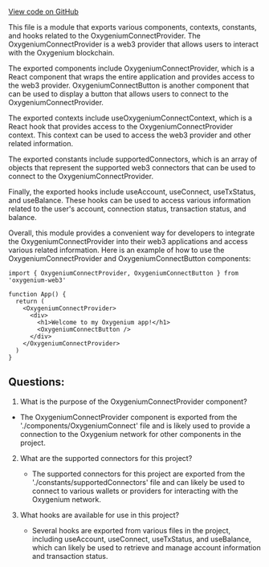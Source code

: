 [View code on GitHub](https://github.com/oxygenium-network/oxygenium-web3/packages/web3-react/src/index.ts)

This file is a module that exports various components, contexts, constants, and hooks related to the OxygeniumConnectProvider. The OxygeniumConnectProvider is a web3 provider that allows users to interact with the Oxygenium blockchain. 

The exported components include OxygeniumConnectProvider, which is a React component that wraps the entire application and provides access to the web3 provider. OxygeniumConnectButton is another component that can be used to display a button that allows users to connect to the OxygeniumConnectProvider. 

The exported contexts include useOxygeniumConnectContext, which is a React hook that provides access to the OxygeniumConnectProvider context. This context can be used to access the web3 provider and other related information. 

The exported constants include supportedConnectors, which is an array of objects that represent the supported web3 connectors that can be used to connect to the OxygeniumConnectProvider. 

Finally, the exported hooks include useAccount, useConnect, useTxStatus, and useBalance. These hooks can be used to access various information related to the user's account, connection status, transaction status, and balance. 

Overall, this module provides a convenient way for developers to integrate the OxygeniumConnectProvider into their web3 applications and access various related information. Here is an example of how to use the OxygeniumConnectProvider and OxygeniumConnectButton components:

```
import { OxygeniumConnectProvider, OxygeniumConnectButton } from 'oxygenium-web3'

function App() {
  return (
    <OxygeniumConnectProvider>
      <div>
        <h1>Welcome to my Oxygenium app!</h1>
        <OxygeniumConnectButton />
      </div>
    </OxygeniumConnectProvider>
  )
}
```
## Questions: 
 1. What is the purpose of the OxygeniumConnectProvider component?
   - The OxygeniumConnectProvider component is exported from the './components/OxygeniumConnect' file and is likely used to provide a connection to the Oxygenium network for other components in the project.

2. What are the supported connectors for this project?
   - The supported connectors for this project are exported from the './constants/supportedConnectors' file and can likely be used to connect to various wallets or providers for interacting with the Oxygenium network.

3. What hooks are available for use in this project?
   - Several hooks are exported from various files in the project, including useAccount, useConnect, useTxStatus, and useBalance, which can likely be used to retrieve and manage account information and transaction status.